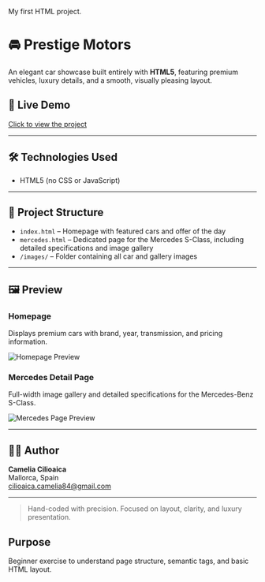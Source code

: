 My first HTML project.

# 🚘 Prestige Motors

An elegant car showcase built entirely with **HTML5**, featuring premium vehicles, luxury details, and a smooth, visually pleasing layout.

## 🚗 Live Demo  
[Click to view the project](https://ileanacamelia.github.io/prestige-motors/)

---

## 🛠 Technologies Used  
- HTML5 (no CSS or JavaScript)

---

## 📂 Project Structure  
- `index.html` – Homepage with featured cars and offer of the day  
- `mercedes.html` – Dedicated page for the Mercedes S-Class, including detailed specifications and image gallery  
- `/images/` – Folder containing all car and gallery images  

---

## 🖼 Preview

### Homepage  
Displays premium cars with brand, year, transmission, and pricing information.

![Homepage Preview](images/preview-home.png)

### Mercedes Detail Page  
Full-width image gallery and detailed specifications for the Mercedes-Benz S-Class.

![Mercedes Page Preview](images/preview-mercedes.png)

---

## 👩‍💼 Author  
**Camelia Cilioaica**  
Mallorca, Spain  
[cilioaica.camelia84@gmail.com](mailto:cilioaica.camelia84@gmail.com)

---

> Hand-coded with precision. Focused on layout, clarity, and luxury presentation.


## Purpose
Beginner exercise to understand page structure, semantic tags, and basic HTML layout.

